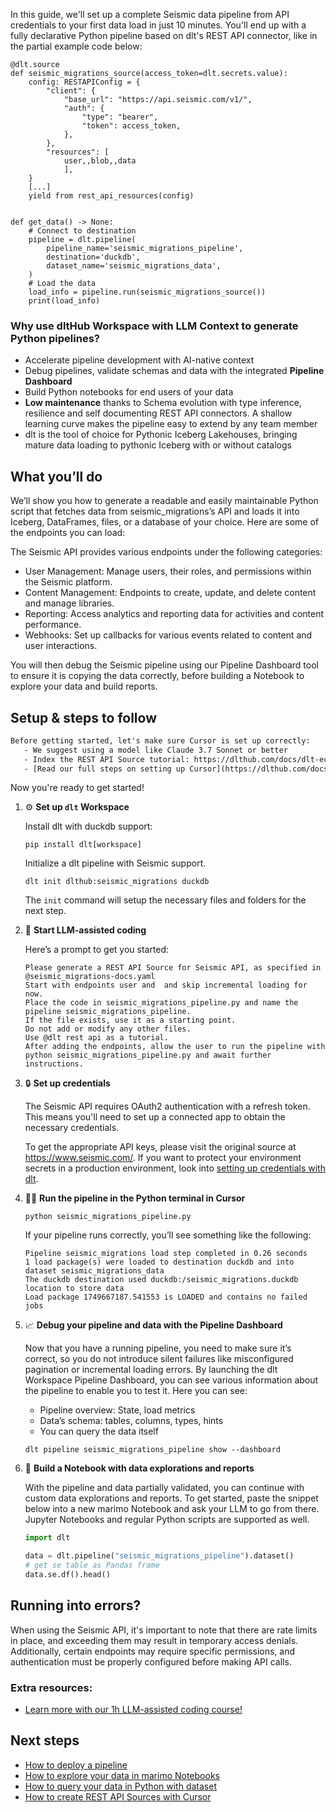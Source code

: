 In this guide, we'll set up a complete Seismic data pipeline from API credentials to your first data load in just 10 minutes. You'll end up with a fully declarative Python pipeline based on dlt's REST API connector, like in the partial example code below:

```python-outcome
@dlt.source
def seismic_migrations_source(access_token=dlt.secrets.value):
    config: RESTAPIConfig = {
        "client": {
            "base_url": "https://api.seismic.com/v1/",
            "auth": {
                "type": "bearer",
                "token": access_token,
            },
        },
        "resources": [
            user,,blob,,data
            ],
    }
    [...]
    yield from rest_api_resources(config)


def get_data() -> None:
    # Connect to destination
    pipeline = dlt.pipeline(
        pipeline_name='seismic_migrations_pipeline',
        destination='duckdb',
        dataset_name='seismic_migrations_data', 
    )
    # Load the data
    load_info = pipeline.run(seismic_migrations_source())
    print(load_info) 
```

### Why use dltHub Workspace with LLM Context to generate Python pipelines?

- Accelerate pipeline development with AI-native context
- Debug pipelines, validate schemas and data with the integrated **Pipeline Dashboard**
- Build Python notebooks for end users of your data
- **Low maintenance** thanks to Schema evolution with type inference, resilience and self documenting REST API connectors. A shallow learning curve makes the pipeline easy to extend by any team member
- dlt is the tool of choice for Pythonic Iceberg Lakehouses, bringing mature data loading to pythonic Iceberg with or without catalogs

## What you’ll do

We’ll show you how to generate a readable and easily maintainable Python script that fetches data from seismic_migrations’s API and loads it into Iceberg, DataFrames, files, or a database of your choice. Here are some of the endpoints you can load:

The Seismic API provides various endpoints under the following categories: 
- User Management: Manage users, their roles, and permissions within the Seismic platform.
- Content Management: Endpoints to create, update, and delete content and manage libraries.
- Reporting: Access analytics and reporting data for activities and content performance.
- Webhooks: Set up callbacks for various events related to content and user interactions.

You will then debug the Seismic pipeline using our Pipeline Dashboard tool to ensure it is copying the data correctly, before building a Notebook to explore your data and build reports.

## Setup & steps to follow

```default
Before getting started, let's make sure Cursor is set up correctly:
   - We suggest using a model like Claude 3.7 Sonnet or better
   - Index the REST API Source tutorial: https://dlthub.com/docs/dlt-ecosystem/verified-sources/rest_api/ and add it to context as **@dlt rest api**
   - [Read our full steps on setting up Cursor](https://dlthub.com/docs/dlt-ecosystem/llm-tooling/cursor-restapi#23-configuring-cursor-with-documentation)
```

Now you're ready to get started!

1. ⚙️ **Set up `dlt` Workspace**
    
    Install dlt with duckdb support:
    ```shell
    pip install dlt[workspace]
    ```

    Initialize a dlt pipeline with Seismic support.
    ```shell
    dlt init dlthub:seismic_migrations duckdb
    ```

    The `init` command will setup the necessary files and folders for the next step.
    
2. 🤠 **Start LLM-assisted coding**
    
    Here’s a prompt to get you started:
    
    ```prompt
    Please generate a REST API Source for Seismic API, as specified in @seismic_migrations-docs.yaml 
    Start with endpoints user and  and skip incremental loading for now. 
    Place the code in seismic_migrations_pipeline.py and name the pipeline seismic_migrations_pipeline. 
    If the file exists, use it as a starting point. 
    Do not add or modify any other files. 
    Use @dlt rest api as a tutorial. 
    After adding the endpoints, allow the user to run the pipeline with python seismic_migrations_pipeline.py and await further instructions.
    ```

    
3. 🔒 **Set up credentials** 
    
    The Seismic API requires OAuth2 authentication with a refresh token. This means you'll need to set up a connected app to obtain the necessary credentials.
    
    To get the appropriate API keys, please visit the original source at https://www.seismic.com/.
    If you want to protect your environment secrets in a production environment, look into [setting up credentials with dlt](https://dlthub.com/docs/walkthroughs/add_credentials).
    
4. 🏃‍♀️ **Run the pipeline in the Python terminal in Cursor**
    
    ```shell
    python seismic_migrations_pipeline.py
    ```
    
    If your pipeline runs correctly, you’ll see something like the following:
    
    ```shell
    Pipeline seismic_migrations load step completed in 0.26 seconds
    1 load package(s) were loaded to destination duckdb and into dataset seismic_migrations_data
    The duckdb destination used duckdb:/seismic_migrations.duckdb location to store data
    Load package 1749667187.541553 is LOADED and contains no failed jobs
    ```
    
5. 📈 **Debug your pipeline and data with the Pipeline Dashboard**

    Now that you have a running pipeline, you need to make sure it’s correct, so you do not introduce silent failures like misconfigured pagination or incremental loading errors. By launching the dlt Workspace Pipeline Dashboard, you can see various information about the pipeline to enable you to test it. Here you can see:
    - Pipeline overview: State, load metrics
    - Data’s schema: tables, columns, types, hints
    - You can query the data itself
    
    ```shell
    dlt pipeline seismic_migrations_pipeline show --dashboard
    ```
    
6. 🐍 **Build a Notebook with data explorations and reports**

    With the pipeline and data partially validated, you can continue with custom data explorations and reports. To get started, paste the snippet below into a new marimo Notebook and ask your LLM to go from there. Jupyter Notebooks and regular Python scripts are supported as well.

    
    ```python
    import dlt

   data = dlt.pipeline("seismic_migrations_pipeline").dataset()
   # get se table as Pandas frame
   data.se.df().head()
    ```

## Running into errors?

When using the Seismic API, it's important to note that there are rate limits in place, and exceeding them may result in temporary access denials. Additionally, certain endpoints may require specific permissions, and authentication must be properly configured before making API calls.

### Extra resources:

- [Learn more with our 1h LLM-assisted coding course!](https://www.youtube.com/watch?v=GGid70rnJuM)

## Next steps

- [How to deploy a pipeline](https://dlthub.com/docs/walkthroughs/deploy-a-pipeline)
- [How to explore your data in marimo Notebooks](https://dlthub.com/docs/general-usage/dataset-access/marimo)
- [How to query your data in Python with dataset](https://dlthub.com/docs/general-usage/dataset-access/dataset)
- [How to create REST API Sources with Cursor](https://dlthub.com/docs/dlt-ecosystem/llm-tooling/cursor-restapi)